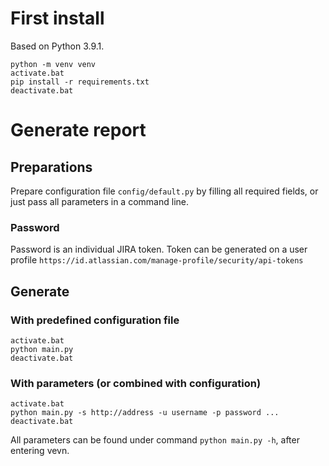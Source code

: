 # First install
Based on Python 3.9.1.
```
python -m venv venv
activate.bat
pip install -r requirements.txt
deactivate.bat
```

# Generate report
## Preparations
Prepare configuration file `config/default.py` by filling all required fields, or just pass all parameters in a command line.

### Password
Password is an individual JIRA token.
Token can be generated on a user profile `https://id.atlassian.com/manage-profile/security/api-tokens`

## Generate
### With predefined configuration file
```
activate.bat
python main.py
deactivate.bat
```

### With parameters (or combined with configuration)
```
activate.bat
python main.py -s http://address -u username -p password ...
deactivate.bat
```
All parameters can be found under command `python main.py -h`, after entering vevn.
